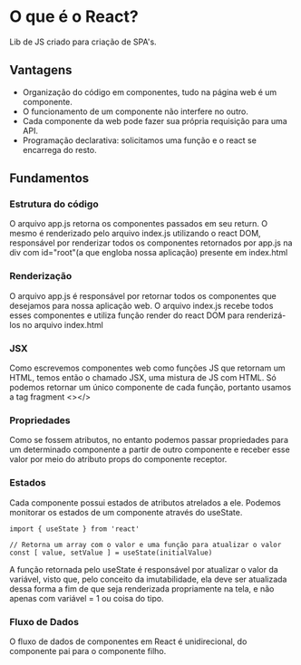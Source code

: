# O que é o React?

Lib de JS criado para criação de SPA's.

## Vantagens

* Organização do código em componentes, tudo na página web é um componente.
* O funcionamento de um componente não interfere no outro.
* Cada componente da web pode fazer sua própria requisição para uma API.
* Programação declarativa: solicitamos uma função e o react se encarrega do resto.

## Fundamentos

### Estrutura do código

O arquivo app.js retorna os componentes passados em seu return. O mesmo é renderizado
pelo arquivo index.js utilizando o react DOM, responsável por renderizar todos os
componentes retornados por app.js na div com id="root"(a que engloba nossa aplicação)
presente em index.html

### Renderização

O arquivo app.js é responsável por retornar todos os componentes que desejamos
para nossa aplicação web. O arquivo index.js recebe todos esses componentes e
utiliza função render do react DOM para renderizá-los no arquivo index.html

### JSX

Como escrevemos componentes web como funções JS que retornam um HTML, temos então
o chamado JSX, uma mistura de JS com HTML. Só podemos retornar um único componente
de cada função, portanto usamos a tag fragment <></>

### Propriedades

Como se fossem atributos, no entanto podemos passar propriedades para um
determinado componente a partir de outro componente e receber esse valor por meio
do atributo props do componente receptor.

### Estados

Cada componente possui estados de atributos atrelados a ele. Podemos monitorar
os estados de um componente através do useState.

````JS
import { useState } from 'react'

// Retorna um array com o valor e uma função para atualizar o valor
const [ value, setValue ] = useState(initialValue)
````

A função retornada pelo useState é responsável por atualizar o valor da variável,
visto que, pelo conceito da imutabilidade, ela deve ser atualizada dessa forma a fim
de que seja renderizada propriamente na tela, e não apenas com variável = 1 ou coisa
do tipo.

### Fluxo de Dados

O fluxo de dados de componentes em React é unidirecional, do componente pai para
o componente filho.